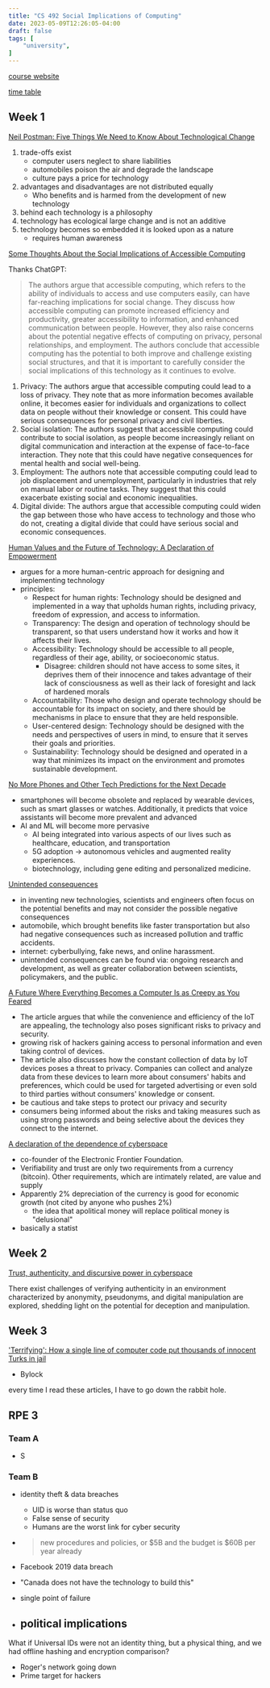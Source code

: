 ```yaml
---
title: "CS 492 Social Implications of Computing"
date: 2023-05-09T12:26:05-04:00
draft: false
tags: [
    "university",
]
---
```


[course website](https://student.cs.uwaterloo.ca/~cs492/23Spublic_html/)

[time table](https://student.cs.uwaterloo.ca/~cs492/23Spublic_html/timetable.html)

## Week 1

[Neil Postman: Five Things We Need to Know About Technological Change](https://www.student.cs.uwaterloo.ca/~cs492/papers/neil-postman--five-things.html)

1. trade-offs exist
    - computer users neglect to share liabilities
    - automobiles poison the air and degrade the landscape
    - culture pays a price for technology
2. advantages and disadvantages are not distributed equally
    - Who benefits and is harmed from the development of new technology
3. behind each technology is a philosophy
4. technology has ecological large change and is not an additive
5. technology becomes so embedded it is looked upon as a nature
    - requires human awareness

[Some Thoughts About the Social Implications of Accessible Computing](https://dl.acm.org/doi/pdf/10.1145/1463891.1463917)

Thanks ChatGPT:

> The authors argue that accessible computing, which refers to the ability of individuals to access and use computers easily, can have far-reaching implications for social change. They discuss how accessible computing can promote increased efficiency and productivity, greater accessibility to information, and enhanced communication between people. However, they also raise concerns about the potential negative effects of computing on privacy, personal relationships, and employment. The authors conclude that accessible computing has the potential to both improve and challenge existing social structures, and that it is important to carefully consider the social implications of this technology as it continues to evolve.

1. Privacy: The authors argue that accessible computing could lead to a loss of privacy. They note that as more information becomes available online, it becomes easier for individuals and organizations to collect data on people without their knowledge or consent. This could have serious consequences for personal privacy and civil liberties.
2. Social isolation: The authors suggest that accessible computing could contribute to social isolation, as people become increasingly reliant on digital communication and interaction at the expense of face-to-face interaction. They note that this could have negative consequences for mental health and social well-being.
3. Employment: The authors note that accessible computing could lead to job displacement and unemployment, particularly in industries that rely on manual labor or routine tasks. They suggest that this could exacerbate existing social and economic inequalities.
4. Digital divide: The authors argue that accessible computing could widen the gap between those who have access to technology and those who do not, creating a digital divide that could have serious social and economic consequences.

[Human Values and the Future of Technology: A Declaration of Empowerment](https://dl.acm.org/doi/pdf/10.1145/97344.97360)

- argues for a more human-centric approach for designing and implementing technology
- principles:
  - Respect for human rights: Technology should be designed and implemented in a way that upholds human rights, including privacy, freedom of expression, and access to information.
  - Transparency: The design and operation of technology should be transparent, so that users understand how it works and how it affects their lives.
  - Accessibility: Technology should be accessible to all people, regardless of their age, ability, or socioeconomic status.
    - Disagree: children should not have access to some sites, it deprives them of their innocence and takes advantage of their lack of consciousness as well as their lack of foresight and lack of hardened morals
  - Accountability: Those who design and operate technology should be accountable for its impact on society, and there should be mechanisms in place to ensure that they are held responsible.
  - User-centered design: Technology should be designed with the needs and perspectives of users in mind, to ensure that it serves their goals and priorities.
  - Sustainability: Technology should be designed and operated in a way that minimizes its impact on the environment and promotes sustainable development.

[No More Phones and Other Tech Predictions for the Next Decade](https://www.nytimes.com/2019/12/31/opinion/2019-in-tech.html?smid=nytcore-ios-share)

- smartphones will become obsolete and replaced by wearable devices, such as smart glasses or watches. Additionally, it predicts that voice assistants will become more prevalent and advanced
- AI and ML will become more pervasive
  - AI being integrated into various aspects of our lives such as healthcare, education, and transportation
  - 5G adoption -> autonomous vehicles and augmented reality experiences.
  - biotechnology, including gene editing and personalized medicine.

[Unintended consequences](https://dl.acm.org/doi/10.1145/3184402)

- in inventing new technologies, scientists and engineers often focus on the potential benefits and may not consider the possible negative consequences
- automobile, which brought benefits like faster transportation but also had negative consequences such as increased pollution and traffic accidents.
- internet: cyberbullying, fake news, and online harassment.
- unintended consequences can be found via: ongoing research and development, as well as greater collaboration between scientists, policymakers, and the public.

[A Future Where Everything Becomes a Computer Is as Creepy as You Feared](https://www.nytimes.com/2018/10/10/technology/future-internet-of-things.html)

- The article argues that while the convenience and efficiency of the IoT are appealing, the technology also poses significant risks to privacy and security.
- growing risk of hackers gaining access to personal information and even taking control of devices.
- The article also discusses how the constant collection of data by IoT devices poses a threat to privacy. Companies can collect and analyze data from these devices to learn more about consumers' habits and preferences, which could be used for targeted advertising or even sold to third parties without consumers' knowledge or consent.
- be cautious and take steps to protect our privacy and security
- consumers being informed about the risks and taking measures such as using strong passwords and being selective about the devices they connect to the internet.

[A declaration of the dependence of cyberspace](https://dl.acm.org/doi/10.1145/3182625)

- co-founder of the Electronic Frontier Foundation.
- Verifiability and trust are only two requirements from a currency (bitcoin). Other requirements, which are intimately related, are value and supply
- Apparently 2% depreciation of the currency is good for economic growth (not cited by anyone who pushes 2%)
  - the idea that apolitical money will replace political money is "delusional"
- basically a statist

## Week 2

[Trust, authenticity, and discursive power in cyberspace](https://dl.acm.org/doi/10.1145/504729.504748)

There exist challenges of verifying authenticity in an environment characterized
by anonymity, pseudonyms, and digital manipulation are explored,
shedding light on the potential for deception and manipulation.

## Week 3

['Terrifying': How a single line of computer code put thousands of innocent Turks in jail](https://www.cbc.ca/news/world/terrifying-how-a-single-line-of-computer-code-put-thousands-of-innocent-turks-in-jail-1.4495021)

- Bylock

every time I read these articles, I have to go down the rabbit hole.

## RPE 3

### Team A

- S

### Team B

- identity theft & data breaches
  - UID is worse than status quo
  - False sense of security
  - Humans are the worst link for cyber security

- > new procedures and policies, or $5B and the budget is $60B per year already
- Facebook 2019 data breach
- "Canada does not have the technology to build this"

- single point of failure
- political implications
  -

What if Universal IDs were not an identity thing, but a physical thing, and we had offline hashing and encryption comparison?

- Roger's network going down
- Prime target for hackers
